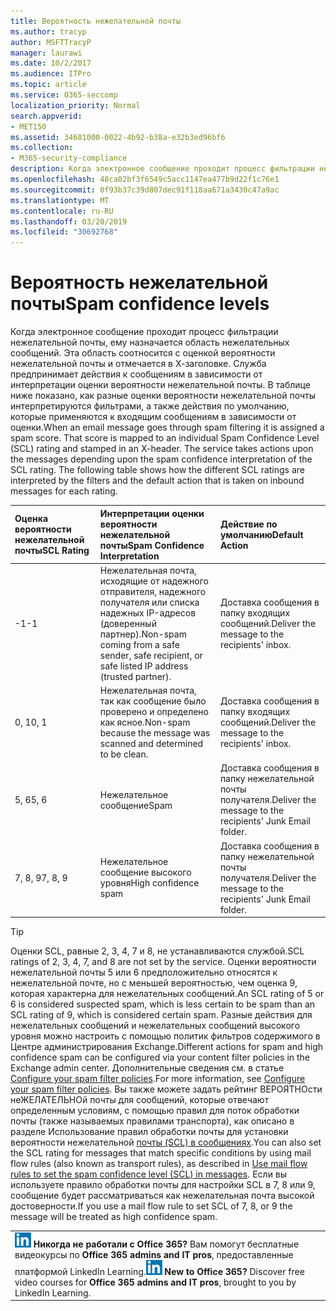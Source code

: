 ```yaml
---
title: Вероятность нежелательной почты
ms.author: tracyp
author: MSFTTracyP
manager: laurawi
ms.date: 10/2/2017
ms.audience: ITPro
ms.topic: article
ms.service: O365-seccomp
localization_priority: Normal
search.appverid:
- MET150
ms.assetid: 34681000-0022-4b92-b38a-e32b3ed96bf6
ms.collection:
- M365-security-compliance
description: Когда электронное сообщение проходит процесс фильтрации нежелательной почты, ему назначается область нежелательных сообщений. Эта область соотносится с оценкой вероятности нежелательной почты и отмечается в Х-заголовке. Служба предпринимает действия к сообщениям в зависимости от интерпретации оценки вероятности нежелательной почты. В таблице ниже показано, как разные оценки вероятности нежелательной почты интерпретируются фильтрами, а также действия по умолчанию, которые применяются к входящим сообщениям в зависимости от оценки.
ms.openlocfilehash: 48ca02bf3f6549c5acc1147ea477b9d22f1c76e1
ms.sourcegitcommit: 0f93b37c39d807dec91f118aa671a3430c47a9ac
ms.translationtype: MT
ms.contentlocale: ru-RU
ms.lasthandoff: 03/20/2019
ms.locfileid: "30692768"
---
```

# <a name="spam-confidence-levels"></a><span data-ttu-id="6db2e-106">Вероятность нежелательной почты</span><span class="sxs-lookup"><span data-stu-id="6db2e-106">Spam confidence levels</span></span>

<span data-ttu-id="6db2e-p102">Когда электронное сообщение проходит процесс фильтрации нежелательной почты, ему назначается область нежелательных сообщений. Эта область соотносится с оценкой вероятности нежелательной почты и отмечается в Х-заголовке. Служба предпринимает действия к сообщениям в зависимости от интерпретации оценки вероятности нежелательной почты. В таблице ниже показано, как разные оценки вероятности нежелательной почты интерпретируются фильтрами, а также действия по умолчанию, которые применяются к входящим сообщениям в зависимости от оценки.</span><span class="sxs-lookup"><span data-stu-id="6db2e-p102">When an email message goes through spam filtering it is assigned a spam score. That score is mapped to an individual Spam Confidence Level (SCL) rating and stamped in an X-header. The service takes actions upon the messages depending upon the spam confidence interpretation of the SCL rating. The following table shows how the different SCL ratings are interpreted by the filters and the default action that is taken on inbound messages for each rating.</span></span>
  
|<span data-ttu-id="6db2e-111">**Оценка вероятности нежелательной почты**</span><span class="sxs-lookup"><span data-stu-id="6db2e-111">**SCL Rating**</span></span>|<span data-ttu-id="6db2e-112">**Интерпретации оценки вероятности нежелательной почты**</span><span class="sxs-lookup"><span data-stu-id="6db2e-112">**Spam Confidence Interpretation**</span></span>|<span data-ttu-id="6db2e-113">**Действие по умолчанию**</span><span class="sxs-lookup"><span data-stu-id="6db2e-113">**Default Action**</span></span>|
|:-----|:-----|:-----|
|<span data-ttu-id="6db2e-114">-1</span><span class="sxs-lookup"><span data-stu-id="6db2e-114">-1</span></span>|<span data-ttu-id="6db2e-115">Нежелательная почта, исходящие от надежного отправителя, надежного получателя или списка надежных IP-адресов (доверенный партнер).</span><span class="sxs-lookup"><span data-stu-id="6db2e-115">Non-spam coming from a safe sender, safe recipient, or safe listed IP address (trusted partner).</span></span>|<span data-ttu-id="6db2e-116">Доставка сообщения в папку входящих сообщений.</span><span class="sxs-lookup"><span data-stu-id="6db2e-116">Deliver the message to the recipients' inbox.</span></span>|
|<span data-ttu-id="6db2e-117">0, 1</span><span class="sxs-lookup"><span data-stu-id="6db2e-117">0, 1</span></span>|<span data-ttu-id="6db2e-118">Нежелательная почта, так как сообщение было проверено и определено как ясное.</span><span class="sxs-lookup"><span data-stu-id="6db2e-118">Non-spam because the message was scanned and determined to be clean.</span></span>|<span data-ttu-id="6db2e-119">Доставка сообщения в папку входящих сообщений.</span><span class="sxs-lookup"><span data-stu-id="6db2e-119">Deliver the message to the recipients' inbox.</span></span>|
|<span data-ttu-id="6db2e-120">5, 6</span><span class="sxs-lookup"><span data-stu-id="6db2e-120">5, 6</span></span>|<span data-ttu-id="6db2e-121">Нежелательное сообщение</span><span class="sxs-lookup"><span data-stu-id="6db2e-121">Spam</span></span>|<span data-ttu-id="6db2e-122">Доставка сообщения в папку нежелательной почты получателя.</span><span class="sxs-lookup"><span data-stu-id="6db2e-122">Deliver the message to the recipients' Junk Email folder.</span></span>|
|<span data-ttu-id="6db2e-123">7, 8, 9</span><span class="sxs-lookup"><span data-stu-id="6db2e-123">7, 8, 9</span></span>|<span data-ttu-id="6db2e-124">Нежелательное сообщение высокого уровня</span><span class="sxs-lookup"><span data-stu-id="6db2e-124">High confidence spam</span></span>|<span data-ttu-id="6db2e-125">Доставка сообщения в папку нежелательной почты получателя.</span><span class="sxs-lookup"><span data-stu-id="6db2e-125">Deliver the message to the recipients' Junk Email folder.</span></span>|
   
> [!TIP]
> <span data-ttu-id="6db2e-126">Оценки SCL, равные 2, 3, 4, 7 и 8, не устанавливаются службой.</span><span class="sxs-lookup"><span data-stu-id="6db2e-126">SCL ratings of 2, 3, 4, 7, and 8 are not set by the service.</span></span> <span data-ttu-id="6db2e-127">Оценки вероятности нежелательной почты 5 или 6 предположительно относятся к нежелательной почте, но с меньшей вероятностью, чем оценка 9, которая характерна для нежелательных сообщений.</span><span class="sxs-lookup"><span data-stu-id="6db2e-127">An SCL rating of 5 or 6 is considered suspected spam, which is less certain to be spam than an SCL rating of 9, which is considered certain spam.</span></span> <span data-ttu-id="6db2e-128">Разные действия для нежелательных сообщений и нежелательных сообщений высокого уровня можно настроить с помощью политик фильтров содержимого в Центре администрирования Exchange.</span><span class="sxs-lookup"><span data-stu-id="6db2e-128">Different actions for spam and high confidence spam can be configured via your content filter policies in the Exchange admin center.</span></span> <span data-ttu-id="6db2e-129">Дополнительные сведения см. в статье [Configure your spam filter policies](configure-your-spam-filter-policies.md).</span><span class="sxs-lookup"><span data-stu-id="6db2e-129">For more information, see [Configure your spam filter policies](configure-your-spam-filter-policies.md).</span></span> <span data-ttu-id="6db2e-130">Вы также можете задать рейтинг ВЕРОЯТНОсти неЖЕЛАТЕЛЬНОй почты для сообщений, которые отвечают определенным условиям, с помощью правил для поток обработки почты (также называемых правилами транспорта), как описано в разделе Использование правил обработки почты для установки вероятности нежелательной [почты (SCL) в сообщениях](use-mail-flow-rules-to-set-the-spam-confidence-level-scl-in-messages.md).</span><span class="sxs-lookup"><span data-stu-id="6db2e-130">You can also set the SCL rating for messages that match specific conditions by using mail flow rules (also known as transport rules), as described in [Use mail flow rules to set the spam confidence level (SCL) in messages](use-mail-flow-rules-to-set-the-spam-confidence-level-scl-in-messages.md).</span></span> <span data-ttu-id="6db2e-131">Если вы используете правило обработки почты для настройки SCL в 7, 8 или 9, сообщение будет рассматриваться как нежелательная почта высокой достоверности.</span><span class="sxs-lookup"><span data-stu-id="6db2e-131">If you use a mail flow rule to set SCL of 7, 8, or 9 the message will be treated as high confidence spam.</span></span> 
  
||
|:-----|
|<span data-ttu-id="6db2e-p104">![Небольшой значок LinkedIn Learning](media/eac8a413-9498-4220-8544-1e37d1aaea13.png) **Никогда не работали с Office 365?**         Вам помогут бесплатные видеокурсы по **Office 365 admins and IT pros**, предоставленные платформой LinkedIn Learning.</span><span class="sxs-lookup"><span data-stu-id="6db2e-p104">![The short icon for LinkedIn Learning](media/eac8a413-9498-4220-8544-1e37d1aaea13.png) **New to Office 365?**         Discover free video courses for **Office 365 admins and IT pros**, brought to you by LinkedIn Learning.</span></span>|
   

